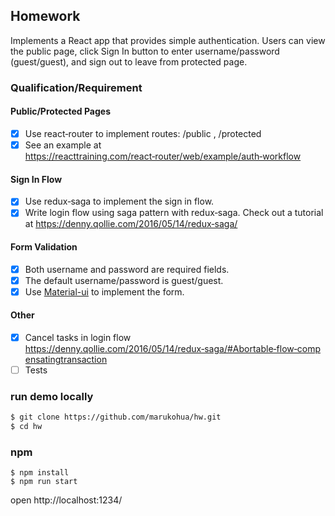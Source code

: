 ## Homework

Implements a React app that provides simple authentication. Users can view the public page, click Sign In button to enter username/password (guest/guest), and sign out to leave from protected page.

### Qualification/Requirement

#### Public/Protected Pages

- [x] Use react‑router to implement routes: /public , /protected
- [x] See an example at https://reacttraining.com/react‑router/web/example/auth‑workflow

#### Sign In Flow

- [x] Use redux‑saga to implement the sign in flow.
- [x] Write login flow using saga pattern with redux‑saga. Check out a tutorial at
      https://denny.qollie.com/2016/05/14/redux‑saga/

#### Form Validation

- [x] Both username and password are required fields.
- [x] The default username/password is guest/guest.
- [x] Use [Material-ui](https://material-ui.com/zh/components/dialogs/) to implement the form.

#### Other

- [x] Cancel tasks in login flow https://denny.qollie.com/2016/05/14/redux‑saga/#Abortable‑flow‑compensatingtransaction
- [ ] Tests

### run demo locally

```sh
$ git clone https://github.com/marukohua/hw.git
$ cd hw
```

### npm

```
$ npm install
$ npm run start
```

open http://localhost:1234/
